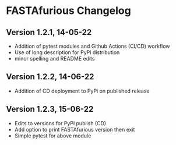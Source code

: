 # FASTAfurious Changelog

## Version 1.2.1, 14-05-22
- Addition of pytest modules and Github Actions (CI/CD) workflow
- Use of long description for PyPi distribution
- minor spelling and README edits

## Version 1.2.2, 14-06-22

- Addition of CD deployment to PyPi on published release

## Version 1.2.3, 15-06-22

- Edits to versions for PyPi publish (CD)
- Add option to print FASTAfurious version then exit
- Simple pytest for above module
